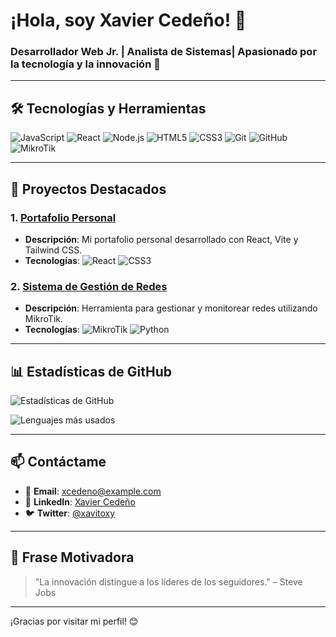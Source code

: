 # ¡Hola, soy Xavier Cedeño! 👋

### Desarrollador Web Jr. | Analista de Sistemas| Apasionado por la tecnología y la innovación 🚀
---

## 🛠️ Tecnologías y Herramientas

![JavaScript](https://img.shields.io/badge/JavaScript-F7DF1E?style=for-the-badge&logo=javascript&logoColor=black)
![React](https://img.shields.io/badge/React-61DAFB?style=for-the-badge&logo=react&logoColor=black)
![Node.js](https://img.shields.io/badge/Node.js-339933?style=for-the-badge&logo=node.js&logoColor=white)
![HTML5](https://img.shields.io/badge/HTML5-E34F26?style=for-the-badge&logo=html5&logoColor=white)
![CSS3](https://img.shields.io/badge/CSS3-1572B6?style=for-the-badge&logo=css3&logoColor=white)
![Git](https://img.shields.io/badge/Git-F05032?style=for-the-badge&logo=git&logoColor=white)
![GitHub](https://img.shields.io/badge/GitHub-181717?style=for-the-badge&logo=github&logoColor=white)
![MikroTik](https://img.shields.io/badge/MikroTik-FF6D00?style=for-the-badge&logo=mikrotik&logoColor=white)

---

## 📂 Proyectos Destacados

### 1. [Portafolio Personal](https://github.com/xcedeno/portafolio)
   - **Descripción**: Mi portafolio personal desarrollado con React, Vite y Tailwind CSS.
   - **Tecnologías**: ![React](https://img.shields.io/badge/React-61DAFB?style=for-the-badge&logo=react&logoColor=black) ![CSS3](https://img.shields.io/badge/CSS3-1572B6?style=for-the-badge&logo=css3&logoColor=white)

### 2. [Sistema de Gestión de Redes](https://github.com/xcedeno/sistema-redes)
   - **Descripción**: Herramienta para gestionar y monitorear redes utilizando MikroTik.
   - **Tecnologías**: ![MikroTik](https://img.shields.io/badge/MikroTik-FF6D00?style=for-the-badge&logo=mikrotik&logoColor=white) ![Python](https://img.shields.io/badge/Python-3776AB?style=for-the-badge&logo=python&logoColor=white)

---

## 📊 Estadísticas de GitHub

![Estadísticas de GitHub](https://github-readme-stats.vercel.app/api?username=xcedeno&show_icons=true&theme=radical)

![Lenguajes más usados](https://github-readme-stats.vercel.app/api/top-langs/?username=xcedeno&layout=compact&theme=radical)

---


## 📫 Contáctame

- 📧 **Email**: [xcedeno@example.com](mailto:xcedeno281@gmail.com.com)
- 💼 **LinkedIn**: [Xavier Cedeño](https://www.linkedin.com/in/xavier-cede%C3%B1o-02a750243/)
- 🐦 **Twitter**: [@xavitoxy](https://twitter.com/xavitoxy)

---

## 🌟 Frase Motivadora

> "La innovación distingue a los líderes de los seguidores." – Steve Jobs

---

¡Gracias por visitar mi perfil! 😊
